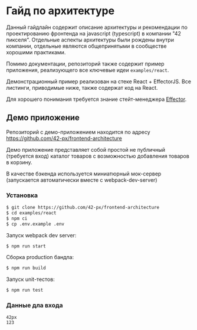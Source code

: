 
# Гайд по архитектуре


Данный гайдлайн содержит описание архитектуры и рекомендации по проектированию фронтенда на javascript (typescript) в компании "42 пикселя".
Отдельные аспекты архитектуры были рождены внутри компании, отдельные являются общепринятыми в сообществе хорошими практиками.

Помимо документации, репозиторий также содержит пример приложения, реализующего все ключевые идеи ```examples/react```.

Демонстрационный пример реализован на стеке React + EffectorJS. Все листинги, приводимые ниже, также содержат код на React. 

Для хорошего понимания требуется знание стейт-менеджера  [Effector](https://effector.dev).

## Демо приложение

Репозиторий с демо-приложением находится по адресу https://github.com/42-px/frontend-architecture

Демо приложение представляет собой простой не публичный (требуется вход) каталог товаров с возможностью добавления товаров в корзину. 


В качестве бэкенда используется миниатюрный мок-сервер (запускается автоматически вместе с webpack-dev-server)

### Установка

```bash
$ git clone https://github.com/42-px/frontend-architecture
$ cd examples/react
$ npm ci
$ cp .env.example .env
```

Запуск webpack dev server:
```bash
$ npm run start
```

Сборка production бандла:
```bash
$ npm run build
```
Запуск unit-тестов:
```bash
$ npm run test
```

### Данные дла входа 
```
42px
123
```